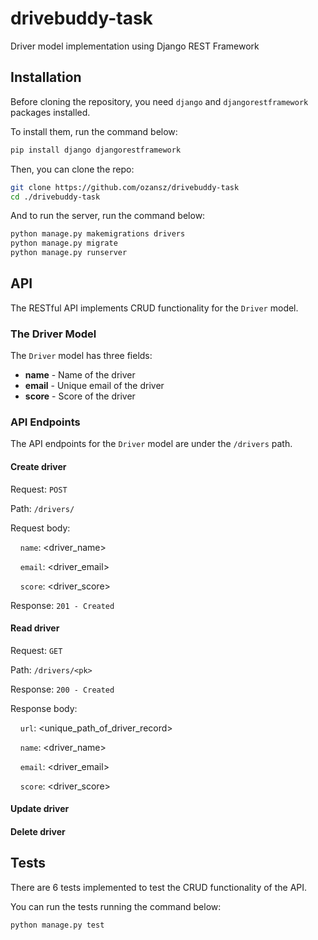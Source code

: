# drivebuddy-task

Driver model implementation using Django REST Framework

## Installation

Before cloning the repository, you need `django` and `djangorestframework` packages installed.

To install them, run the command below:

```bash
pip install django djangorestframework
```

Then, you can clone the repo:

```bash
git clone https://github.com/ozansz/drivebuddy-task
cd ./drivebuddy-task
```

And to run the server, run the command below:

```bash
python manage.py makemigrations drivers
python manage.py migrate
python manage.py runserver
```

## API

The RESTful API implements CRUD functionality for the `Driver` model.

### The Driver Model

The `Driver` model has three fields:

<ul>
  <li><b>name</b>  - Name of the driver</li>
  <li><b>email</b> - Unique email of the driver</li>
  <li><b>score</b> - Score of the driver</li>
</ul>

### API Endpoints

The API endpoints for the `Driver` model are under the `/drivers` path.

#### Create driver

Request: `POST`

Path:    `/drivers/`


Request body:


&nbsp;&nbsp;&nbsp;&nbsp;`name`: <driver_name>

&nbsp;&nbsp;&nbsp;&nbsp;`email`: <driver_email>

&nbsp;&nbsp;&nbsp;&nbsp;`score`: <driver_score>


Response: `201 - Created`

#### Read driver

Request: `GET`

Path:    `/drivers/<pk>`

Response: `200 - Created`


Response body:

&nbsp;&nbsp;&nbsp;&nbsp;`url`: <unique_path_of_driver_record>

&nbsp;&nbsp;&nbsp;&nbsp;`name`: <driver_name>

&nbsp;&nbsp;&nbsp;&nbsp;`email`: <driver_email>

&nbsp;&nbsp;&nbsp;&nbsp;`score`: <driver_score>


#### Update driver



#### Delete driver



## Tests

There are 6 tests implemented to test the CRUD functionality of the API.

You can run the tests running the command below:

```bash
python manage.py test
```
